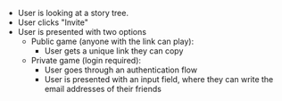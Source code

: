 - User is looking at a story tree.
- User clicks "Invite"
- User is presented with two options
  - Public game (anyone with the link can play):
    - User gets a unique link they can copy
  - Private game (login required):
    - User goes through an authentication flow
    - User is presented with an input field, where
    they can write the email addresses of their friends

